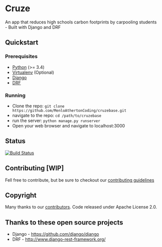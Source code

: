 # Cruze
An app that reduces high schools carbon footprints by carpooling students - Built with Django and DRF

## Quickstart
### Prerequisites
* [Python](https://www.python.org/downloads/) (>= 3.4)
* [Virtualenv](http://virtualenvwrapper.readthedocs.io/en/stable/) (Optional)
* [Django](https://www.djangoproject.com/)
* [DRF](http://www.django-rest-framework.org/)

### Running
* Clone the repo: `git clone https://github.com/MenloAthertonCoding/cruzebase.git`
* navigate to the repo: `cd /path/to/cruzebase`
* run the server: `python manage.py runserver`
* Open your web browser and navigate to localhost:3000

## Status
[![Build Status](https://travis-ci.org/MenloAthertonCoding/cruzebase.svg?branch=master)](https://travis-ci.org/MenloAthertonCoding/cruzebase)

## Contributing [WIP]
Fell free to contribute, but be sure to checkout our [contributing guidelines](https://github.com/menloAthertonCoding/websitecore/blob/master/CONTRIBUTING.md)

## Copyright
Many thanks to our [contributors](http://github.com/MenloAthertonCoding/cruzebase/graphs/contributors). Code released under Apache License 2.0.

## Thanks to these open source projects
* Django - https://github.com/django/django
* DRF - http://www.django-rest-framework.org/
